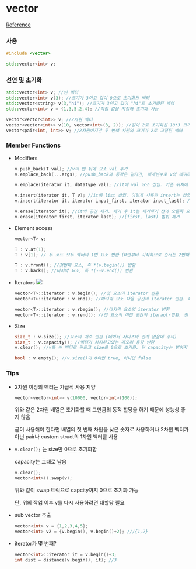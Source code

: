 # vector
<a href="http://www.cplusplus.com/reference/vector/vector/">Reference</a>

### 사용
```c++
#include <vector>

std::vector<int> v;
```

### 선언 및 초기화

```c++
std::vector<int> v; //빈 벡터
std::vector<int> v(3); //크기가 3이고 값이 0으로 초기화된 벡터
std::vector<string> v(3,"hi"); //크기가 3이고 값이 "hi"로 초기화된 벡터
std::vector<int> v = {1,3,5,2,4}; //직접 값을 지정해 초기화 가능

vector<vector<int>> v; //2차원 벡터
vector<vector<int>> v(10, vector<int>(3, 2)); //값이 2로 초기화된 10*3 크기의 2차원 벡터. !!!사용 지양!!!
vector<pair<int, int>> v; //2차원이지만 두 번쨰 차원의 크기가 2로 고정된 벡터
```

### Member Functions

* Modifiers
    ```c++
    v.push_back(T val); //v의 맨 뒤에 요소 val 추가
    v.emplace_back(...args); //push_back과 동작은 같지만, 매개변수로 v의 데이터 타입 변수를 넣는 것이 아닌 해당 데이터 타입의 인수를 풀어서 넣음.
    
    v.emplace(iterator it, datatype val); //it에 val 요소 삽입. 기존 위치에 있던 값은 뒤로 밀려남
    
    v.insert(iterator it, T v); //it에 list 삽입. 이렇게 사용한 insert는 삽입된 곳의 iterator를 반환하므로 it = v.insert(it, val); 로 선언하면 it가 뒤로 밀리지 않고 추가한 것을 가리키게 할 수 있음
    v.insert(iterator it, iterator input_first, iterator input_last); //it에 [input_first,input_last) 범위의 벡터 삽입. 다른 벡터일 수 있음

    v.erase(iterator it); //it의 공간 제거. 제거 후 it는 제거하기 전의 오른쪽 요소를 가리킴
    v.erase(iterator first, iterator last); //[first, last) 범위 제거
    ```

* Element access
    ```c++
    vector<T> v;

    T : v.at(1);
    T : v[1]; // 두 코드 모두 벡터의 1번 요소 반환 (0번부터 시작하므로 순서는 2번째 요소) 

    T : v.front(); //첫번째 요소, 즉 *(v.begin()) 반환
    T : v.back(); //마지막 요소, 즉 *(--v.end()) 반환
    ```

* Iterators
    <image src="https://upload.cppreference.com/mwiki/images/3/39/range-rbegin-rend.svg"/>
    ```c++
    vector<T>::iterator : v.begin(); //첫 요소의 iterator 반환
    vector<T>::iterator : v.end(); //마지막 요소 다음 공간의 iterator 반환. 마지막 요소가 아님에 주의

    vector<T>::iterator : v.rbegin(); //마지막 요소의 iterator 반환
    vector<T>::iterator : v.rend(); //첫 요소의 이전 공간의 iteraotr반환. 첫 요소가 아님에 주의
    ```

* Size
    ```c++
    size_t : v.size(); //요소의 개수 반환 (데이터 사이즈와 관계 없음에 주의)
    size_t : v.capacity(); //벡터가 차지하고있는 메모리 용량 반환
    v.clear(); //v를 빈 벡터로 만들고 size를 0으로 초기화. 단 capacity는 변하지 않음
    
    bool : v.empty(); //v.size()가 0이면 true, 아니면 false
    ```


###  Tips

* 2차원 이상의 벡터는 가급적 사용 지양
  
    ```c++
    vector<vector<int>> v(10000, vector<int>(100));
    ```
    위와 같은 2차원 배열은 초기화할 때 그만큼의 동적 할당을 하기 때문에 성능상 좋지 않음

    굳이 사용해야 한다면 배열의 첫 번째 차원을 낮은 숫자로 사용하거나
    2차원 벡터가 아닌 pair나 custom struct의 1차원 벡터를 사용

* `v.clear();` 는 size만 0으로 초기화함
  
    capacity는 그대로 남음
    ```c++
    v.clear();
    vector<int>().swap(v);
    ``` 
    위와 같이 swap 트릭으로 capcity까지 0으로 초기화 가능

    단, 위의 작업 이후 v를 다시 사용하려면 대할당 필요

* sub vector 추출
  
    ```c++
    vector<int> v = {1,2,3,4,5};
    vector<int> v2 = {v.begin(), v.begin()+2}; ///{1,2}
    ```

* iterator가 몇 번째?
    ```c++
    vector<int>::iterator it = v.begin()+3;
    int dist = distance(v.begin(), it); //3
    ```